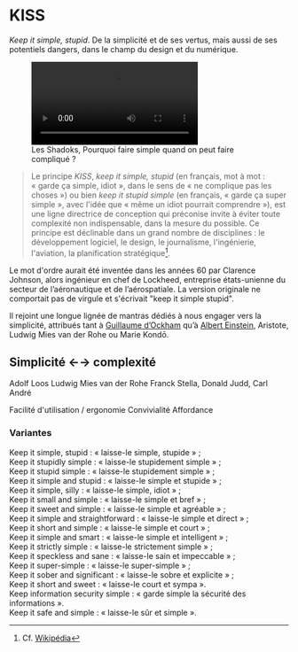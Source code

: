 # KISS

_Keep it simple, stupid_. De la simplicité et de ses vertus, mais aussi de ses potentiels dangers, dans le champ du design et du numérique.


<figure>
<video src="images/pourquoi-faire-simple-quand-on-peut-faire-complique.mp4" controls></video>
<figcaption>Les Shadoks, Pourquoi faire simple quand on peut faire compliqué ?</figcaption>
</figure>

> Le principe _KISS_, _keep it simple, stupid_ (en français, mot à mot : « garde ça simple, idiot », dans le sens de « ne complique pas les choses ») ou bien _keep it stupid simple_ (en français, « garde ça super simple », avec l'idée que « même un idiot pourrait comprendre »), est une ligne directrice de conception qui préconise invite à éviter toute complexité non indispensable, dans la mesure du possible. Ce principe est déclinable dans un grand nombre de disciplines : le développement logiciel, le design, le journalisme, l'ingénierie, l'aviation, la planification stratégique[^wp].

[^wp]: Cf. [Wikipédia](https://fr.wikipedia.org/wiki/Principe_KISS)

Le mot d'ordre aurait été inventée dans les années 60 par Clarence Johnson, alors ingénieur en chef de Lockheed, entreprise états-unienne du secteur de l’aéronautique et de l’aérospatiale. La version originale ne comportait pas de virgule et s'écrivait "keep it simple stupid".

Il rejoint une longue lignée de mantras dédiés à nous engager vers la simplicité, attribués tant à [Guillaume d’Ockham](https://fr.wikipedia.org/wiki/Rasoir_d%27Ockham#cite_note-8) qu’à [Albert Einstein](https://quoteinvestigator.com/2011/05/13/einstein-simple/), Aristote, Ludwig Mies van der Rohe ou Marie Kondō.

## Simplicité ←→ complexité

Adolf Loos
Ludwig Mies van der Rohe
Franck Stella, Donald Judd, Carl André

Facilité d'utilisation / ergonomie
Convivialité
Affordance

### Variantes

Keep it simple, stupid : « laisse-le simple, stupide » ;   
Keep it stupidly simple : « laisse-le stupidement simple » ;   
Keep it stupid simple : « laisse-le stupidement simple » ;   
Keep it simple and stupid : « laisse-le simple et stupide » ;   
Keep it simple, silly : « laisse-le simple, idiot » ;   
Keep it small and simple : « laisse-le simple et bref » ;   
Keep it sweet and simple : « laisse-le simple et agréable » ;   
Keep it simple and straightforward : « laisse-le simple et direct » ;   
Keep it short and simple : « laisse-le simple et court » ;   
Keep it simple and smart : « laisse-le simple et intelligent » ;   
Keep it strictly simple : « laisse-le strictement simple » ;   
Keep it speckless and sane : « laisse-le sain et impeccable » ;   
Keep it super-simple : « laisse-le super-simple » ;   
Keep it sober and significant : « laisse-le sobre et explicite » ;   
Keep it short and sweet : « laisse-le court et sympa ».   
Keep information security simple : « garde simple la sécurité des informations ».   
Keep it safe and simple : « laisse-le sûr et simple ».